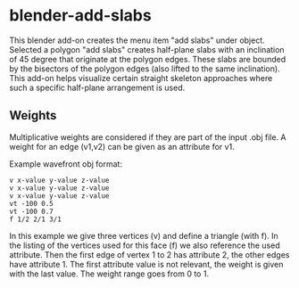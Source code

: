 # blender-add-slabs

This blender add-on creates the menu item "add slabs" under object. Selected a polygon "add slabs" creates half-plane slabs with an inclination of 45 degree that originate at the polygon edges. These slabs are bounded by the bisectors of the polygon edges (also lifted to the same inclination). This add-on helps visualize certain straight skeleton approaches where such a specific half-plane arrangement is used.

## Weights

Multiplicative weights are considered if they are part of the input .obj file. A weight for an edge (v1,v2) can be given as an attribute for v1. 

Example wavefront obj format:

```
v x-value y-value z-value
v x-value y-value z-value
v x-value y-value z-value
vt -100 0.5
vt -100 0.7
f 1/2 2/1 3/1
```

In this example we give three vertices (v) and define a triangle (with f). In the listing of the vertices used for this face (f) we also reference the used attribute. Then the first edge of vertex 1 to 2 has attribute 2, the other edges have attribute 1. The first attribute value is not relevant, the weight is given with the last value. The weight range goes from 0 to 1.
